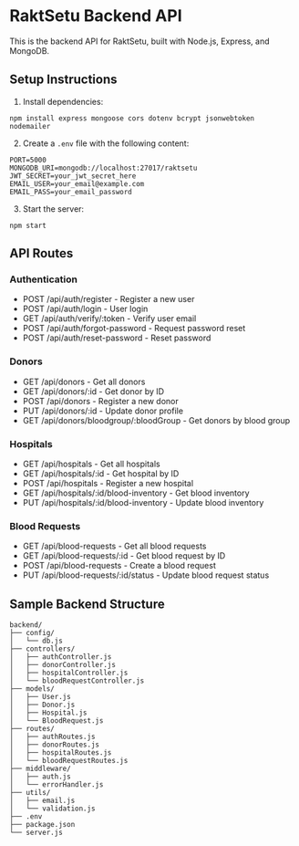 
# RaktSetu Backend API

This is the backend API for RaktSetu, built with Node.js, Express, and MongoDB.

## Setup Instructions

1. Install dependencies:
```
npm install express mongoose cors dotenv bcrypt jsonwebtoken nodemailer
```

2. Create a `.env` file with the following content:
```
PORT=5000
MONGODB_URI=mongodb://localhost:27017/raktsetu
JWT_SECRET=your_jwt_secret_here
EMAIL_USER=your_email@example.com
EMAIL_PASS=your_email_password
```

3. Start the server:
```
npm start
```

## API Routes

### Authentication
- POST /api/auth/register - Register a new user
- POST /api/auth/login - User login
- GET /api/auth/verify/:token - Verify user email
- POST /api/auth/forgot-password - Request password reset
- POST /api/auth/reset-password - Reset password

### Donors
- GET /api/donors - Get all donors
- GET /api/donors/:id - Get donor by ID
- POST /api/donors - Register a new donor
- PUT /api/donors/:id - Update donor profile
- GET /api/donors/bloodgroup/:bloodGroup - Get donors by blood group

### Hospitals
- GET /api/hospitals - Get all hospitals
- GET /api/hospitals/:id - Get hospital by ID
- POST /api/hospitals - Register a new hospital
- GET /api/hospitals/:id/blood-inventory - Get blood inventory
- PUT /api/hospitals/:id/blood-inventory - Update blood inventory

### Blood Requests
- GET /api/blood-requests - Get all blood requests
- GET /api/blood-requests/:id - Get blood request by ID
- POST /api/blood-requests - Create a blood request
- PUT /api/blood-requests/:id/status - Update blood request status

## Sample Backend Structure

```
backend/
├── config/
│   └── db.js
├── controllers/
│   ├── authController.js
│   ├── donorController.js
│   ├── hospitalController.js
│   └── bloodRequestController.js
├── models/
│   ├── User.js
│   ├── Donor.js
│   ├── Hospital.js
│   └── BloodRequest.js
├── routes/
│   ├── authRoutes.js
│   ├── donorRoutes.js
│   ├── hospitalRoutes.js
│   └── bloodRequestRoutes.js
├── middleware/
│   ├── auth.js
│   └── errorHandler.js
├── utils/
│   ├── email.js
│   └── validation.js
├── .env
├── package.json
└── server.js
```

